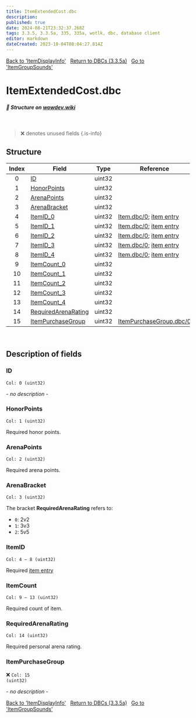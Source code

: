 ```yaml
---
title: ItemExtendedCost.dbc
description:
published: true
date: 2024-08-21T23:32:37.268Z
tags: 3.3.5, 3.3.5a, 335, 335a, wotlk, dbc, database client
editor: markdown
dateCreated: 2023-10-04T08:04:27.814Z
---
```


<a href="https://trinitycore.info/files/DBC/335/itemdisplayinfo" class="mt-5 v-btn v-btn--depressed v-btn--flat v-btn--outlined theme--light v-size--default darkblue--text text--lighten-3"><span class="v-btn__content"><i aria-hidden="true" class="v-icon notranslate v-icon--left mdi mdi-arrow-left theme--light"></i><span>Back to 'ItemDisplayInfo'</span></span></a>&nbsp;&nbsp;&nbsp;<a href="https://trinitycore.info/files/DBC/335/DBC" class="mt-5 v-btn v-btn--depressed v-btn--flat v-btn--outlined theme--light v-size--default darkblue--text text--lighten-3"><span class="v-btn__content"><i aria-hidden="true" class="v-icon notranslate v-icon--left mdi mdi-home-outline theme--light"></i><span>Return to DBCs (3.3.5a)</span></span></a>&nbsp;&nbsp;&nbsp;<a href="https://trinitycore.info/files/DBC/335/itemgroupsounds" class="mt-5 v-btn v-btn--depressed v-btn--flat v-btn--outlined theme--light v-size--default darkblue--text text--lighten-3"><span class="v-btn__content"><span>Go to 'ItemGroupSounds'</span><i aria-hidden="true" class="v-icon notranslate v-icon--right mdi mdi-arrow-right theme--light"></i></span></a>

# ItemExtendedCost.dbc
##### :pencil: Structure on [wowdev.wiki](https://wowdev.wiki/DB/ItemExtendedCost)
&nbsp;

> :x: denotes unused fields
{.is-info}


## Structure

| Index | Field | Type | Reference |
| :---: | --- | :---: | --- |
| 0 | [ID](#id-alt) | uint32 |  |
| 1 | [HonorPoints](#honorpoints) | uint32 |  |
| 2 | [ArenaPoints](#arenapoints) | uint32 |  |
| 3 | [ArenaBracket](#arenabracket) | uint32 |  |
| 4 | [ItemID_0](#itemid) | uint32 | [Item.dbc/0](/files/DBC/335/item#id-alt); [item entry](/database/335/world/item_template#id-alt) |
| 5 | [ItemID_1](#itemid) | uint32 | [Item.dbc/0](/files/DBC/335/item#id-alt); [item entry](/database/335/world/item_template#id-alt) |
| 6 | [ItemID_2](#itemid) | uint32 | [Item.dbc/0](/files/DBC/335/item#id-alt); [item entry](/database/335/world/item_template#id-alt) |
| 7 | [ItemID_3](#itemid) | uint32 | [Item.dbc/0](/files/DBC/335/item#id-alt); [item entry](/database/335/world/item_template#id-alt) |
| 8 | [ItemID_4](#itemid) | uint32 | [Item.dbc/0](/files/DBC/335/item#id-alt); [item entry](/database/335/world/item_template#id-alt) |
| 9 | [ItemCount_0](#itemcount) | uint32 |  |
| 10 | [ItemCount_1](#itemcount) | uint32 |  |
| 11 | [ItemCount_2](#itemcount) | uint32 |  |
| 12 | [ItemCount_3](#itemcount) | uint32 |  |
| 13 | [ItemCount_4](#itemcount) | uint32 |  |
| 14 | [RequiredArenaRating](#requiredarenarating) | uint32 |  |
| 15 | [ItemPurchaseGroup](#itempurchasegroup) | uint32 | [ItemPurchaseGroup.dbc/0](/files/DBC/335/itempurchasegroup#id-alt) |
&nbsp;
## Description of fields

### ID <!-- {#id-alt} -->
<code>Col: 0 (uint32)</code>

*- no description -*
&nbsp;

### HonorPoints
<code>Col: 1 (uint32)</code>

Required honor points.
&nbsp;

### ArenaPoints
<code>Col: 2 (uint32)</code>

Required arena points.
&nbsp;

### ArenaBracket
<code>Col: 3 (uint32)</code>

The bracket **RequiredArenaRating** refers to:
* `0`: 2v2
* `1`: 3v3
* `2`: 5v5
&nbsp;

### ItemID
<code>Col: 4 &ndash; 8 (uint32)</code>

Required [item entry](/database/335/world/item_template#id-alt)
&nbsp;

### ItemCount
<code>Col: 9 &ndash; 13 (uint32)</code>

Required count of item.
&nbsp;

### RequiredArenaRating
<code>Col: 14 (uint32)</code>

Required personal arena rating.
&nbsp;

### ItemPurchaseGroup
:x: <code>Col: 15 (uint32)</code>

*- no description -*
&nbsp;

<a href="https://trinitycore.info/files/DBC/335/itemdisplayinfo" class="mt-5 v-btn v-btn--depressed v-btn--flat v-btn--outlined theme--light v-size--default darkblue--text text--lighten-3"><span class="v-btn__content"><i aria-hidden="true" class="v-icon notranslate v-icon--left mdi mdi-arrow-left theme--light"></i><span>Back to 'ItemDisplayInfo'</span></span></a>&nbsp;&nbsp;&nbsp;<a href="https://trinitycore.info/files/DBC/335/DBC" class="mt-5 v-btn v-btn--depressed v-btn--flat v-btn--outlined theme--light v-size--default darkblue--text text--lighten-3"><span class="v-btn__content"><i aria-hidden="true" class="v-icon notranslate v-icon--left mdi mdi-home-outline theme--light"></i><span>Return to DBCs (3.3.5a)</span></span></a>&nbsp;&nbsp;&nbsp;<a href="https://trinitycore.info/files/DBC/335/itemgroupsounds" class="mt-5 v-btn v-btn--depressed v-btn--flat v-btn--outlined theme--light v-size--default darkblue--text text--lighten-3"><span class="v-btn__content"><span>Go to 'ItemGroupSounds'</span><i aria-hidden="true" class="v-icon notranslate v-icon--right mdi mdi-arrow-right theme--light"></i></span></a>
